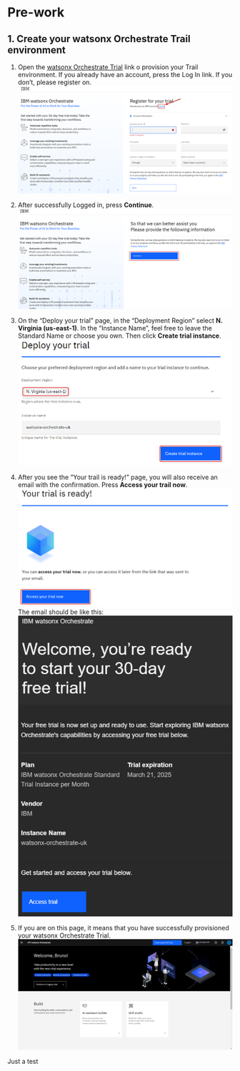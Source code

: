 # Pre-work

## 1. Create your watsonx Orchestrate Trail environment
1. Open the [watsonx Orchestrate Trial](https://www.ibm.com/account/reg/us-en/signup?formid=urx-52753) link o provision your Trail environment.
If you already have an account, press the Log In link. If you don’t, please register on.
![wxo login](../assets/trialprints/ibm-wxo-login.png)

2. After successfully Logged in, press **Continue**.
![wxo continue page](../assets/trialprints/ibm-wxo-cont.png)

3. On the “Deploy your trial” page, in the “Deployment Region” select **N. Virginia (us-east-1)**. In the “Instance Name”, feel free to leave the Standard Name or choose you own. Then click **Create trial instance**.
![wxo select region](../assets/trialprints/ibm-wxo-selreg.png)

4. After you see the “Your trail is ready!” page, you will also receive an email with the confirmation. Press **Access your trail now**.
![wxo access trial](../assets/trialprints/ibm-wxo-accstrial.png)
The email should be like this:
![wxo email](../assets/trialprints/ibm-wxo-email.png)

5. If you are on this page, it means that you have successfully provisioned your watsonx Orchestrate Trial.
![wxo main page](../assets/trialprints/ibm-wxo-mainpage.png)

Just a test
